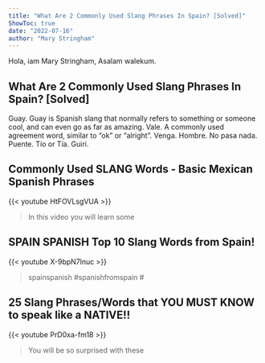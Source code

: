 ```yaml
---
title: "What Are 2 Commonly Used Slang Phrases In Spain? [Solved]"
ShowToc: true 
date: "2022-07-16"
author: "Mary Stringham" 
---
```


Hola, iam Mary Stringham, Asalam walekum.
## What Are 2 Commonly Used Slang Phrases In Spain? [Solved]
 Guay. Guay is Spanish slang that normally refers to something or someone cool, and can even go as far as amazing. 
 Vale. A commonly used agreement word, similar to “ok” or “alright”. 
 Venga. 
 Hombre. 
 No pasa nada. 
 Puente. 
 Tío or Tía. 
 Guiri.

## Commonly Used SLANG Words - Basic Mexican Spanish Phrases
{{< youtube HtFOVLsgVUA >}}
>In this video you will learn some 

## SPAIN SPANISH Top 10 Slang Words from Spain!
{{< youtube X-9bpN7lnuc >}}
>spainspanish #spanishfromspain #

## 25 Slang Phrases/Words that YOU MUST KNOW to speak like a NATIVE!!
{{< youtube PrD0xa-fm18 >}}
>You will be so surprised with these 

